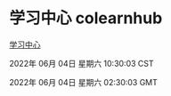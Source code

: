 # 学习中心 colearnhub
[学习中心](http://59.174.27.195:56308/colearnhub/)

2022年 06月 04日 星期六 10:30:03 CST

2022年 06月 04日 星期六 02:30:03 GMT
